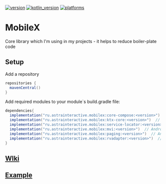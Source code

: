 [![version](https://img.shields.io/maven-central/v/ru.astrainteractive.mobilex/ktx-core?style=flat-square)](https://github.com/makeevrserg/MobileX)
[![kotlin_version](https://img.shields.io/badge/kotlin-1.7.10-blueviolet?style=flat-square)](https://github.com/makeevrserg/MobileX)
[![platforms](https://img.shields.io/badge/platform-jvm%7Candroid%7Cios-blue?style=flat-square)](https://github.com/makeevrserg/MobileX)
# MobileX
Core library which I'm using in my projects - it helps to reduce boiler-plate code

## Setup
Add a repository
```groovy
repositories {
  mavenCentral()
}
```
Add required modules to your module`s build.gradle file:
```groovy
dependencies{
  implementation("ru.astrainteractive.mobilex:core-compose:<version>") // Android/Desktop
  implementation("ru.astrainteractive.mobilex:ktx-core:<version>")  // Android/Desktop/IOS
  implementation("ru.astrainteractive.mobilex:service-locator:<version>")  // Android/Desktop/IOS
  implementation("ru.astrainteractive.mobilex:mvi:<version>")  // Android/Desktop/IOS
  implementation("ru.astrainteractive.mobilex:paging:<version>")  // Android/Desktop/IOS
  implementation("ru.astrainteractive.mobilex:rvadapter:<version>")  // Android
}
```

## [WIki](https://github.com/makeevrserg/MobileX/wiki)

## [Example](https://github.com/makeevrserg/MobileX/tree/master/examples)

